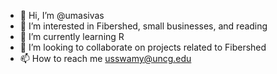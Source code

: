 - 👋 Hi, I’m @umasivas
- 👀 I’m interested in Fibershed, small businesses, and reading
- 🌱 I’m currently learning R
- 💞️ I’m looking to collaborate on projects related to Fibershed
- 📫 How to reach me usswamy@uncg.edu

<!---
umasivas/umasivas is a ✨ special ✨ repository because its `README.md` (this file) appears on your GitHub profile.
You can click the Preview link to take a look at your changes.
--->
